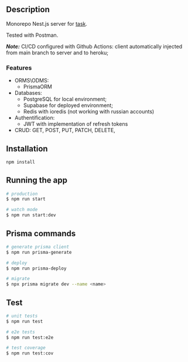 ## Description

Monorepo Nest.js server for [task](https://jl.pyshop.ru/tasks/typescript-dev/).

Tested with Postman.

***Note:*** CI/CD configured with Github Actions: client automatically injected from main branch to server and to heroku;

### Features

- ORMS\ODMS:
  - PrismaORM
- Databases:
  - PostgreSQL for local environment;
  - Supabase for deployed environment;
  - Redis with ioredis (not working with russian accounts)
- Authentification:
  - JWT with implementation of refresh tokens
- CRUD: GET, POST, PUT, PATCH, DELETE,

## Installation

```bash
npm install
```

## Running the app

```bash
# production
$ npm run start

# watch mode
$ npm run start:dev
```

## Prisma commands

```bash
# generate prisma client
$ npm run prisma-generate

# deploy
$ npm run prisma-deploy

# migrate
$ npx prisma migrate dev --name <name>
```

## Test

```bash
# unit tests
$ npm run test

# e2e tests
$ npm run test:e2e

# test coverage
$ npm run test:cov
```
